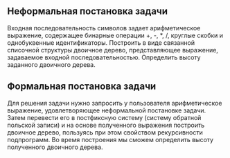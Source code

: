 ## Неформальная постановка задачи

Входная последовательность символов задает арифметическое выражение, содержащее бинарные операции +, -, *, /, круглые скобки и однобуквенные идентификаторы. Построить в виде связанной списочной структуры двоичное дерево, представляющее выражение, задаваемое входной последовательностью. Определить высоту заданного двоичного дерева.
        
## Формальная постановка задачи

Для решения задачи нужно запросить у пользователя арифметическое выражение, удовлетворяющее неформальной постановке задачи. Затем перевести его в постфиксную систему (систему обратной польской записи) и на основе полученного выражения построить двоичное дерево, пользуясь при этом свойством рекурсивности подпрограмм. Во время построения мы сможем определить высоту полученного двоичного дерева. 
